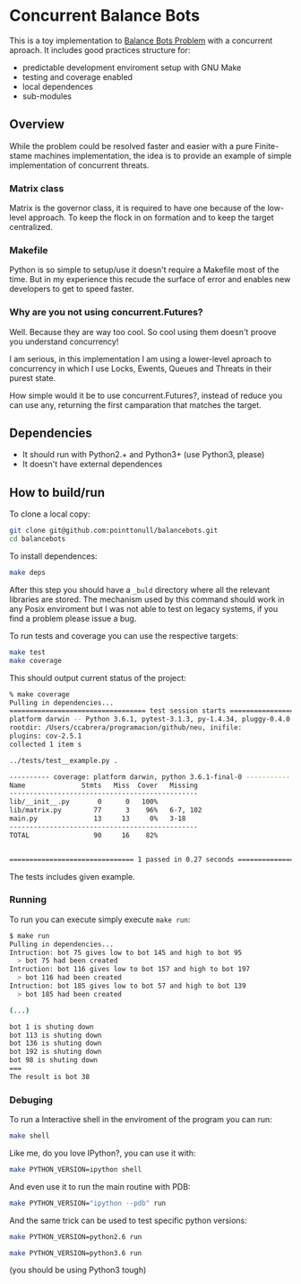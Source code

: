 # Concurrent Balance Bots

This is a toy implementation to [Balance Bots Problem][BalanceBots] with a
concurrent aproach. It includes good practices structure for:

- predictable development enviroment setup with GNU Make
- testing and coverage enabled
- local dependences
- sub-modules


## Overview

While the problem could be resolved faster and easier with a pure Finite-stame
machines implementation, the idea is to provide an example of simple
implementation of concurrent threats.

### Matrix class

Matrix is the governor class, it is required to have one because of the
low-level approach. To keep the flock in on formation and to keep the target
centralized.

### Makefile

Python is so simple to setup/use it doesn't require a Makefile most of the
time. But in my experience this recude the surface of error and enables new
developers to get to speed faster.


### Why are you not using concurrent.Futures?

Well. Because they are way too cool. So cool using them doesn't proove you
understand concurrency!

I am serious, in this implementation I am using a lower-level aproach to
concurrency in which I use Locks, Ewents, Queues and Threats in their purest
state.

How simple would it be to use concurrent.Futures?, instead of reduce you can
use any, returning the first camparation that matches the target.


## Dependencies

- It should run with Python2.+ and Python3+ (use Python3, please)
- It doesn't have external dependences

## How to build/run

To clone a local copy:

```sh
git clone git@github.com:pointtonull/balancebots.git
cd balancebots
```

To install dependences:

```sh
make deps
```

After this step you should have a `_buld` directory where all the relevant
libraries are stored. The mechanism used by this command should work in any
Posix enviroment but I was not able to test on legacy systems, if you find a
problem please issue a bug.

To run tests and coverage you can use the respective targets:

```sh
make test
make coverage
```

This should output current status of the project:

```sh
% make coverage
Pulling in dependencies...
================================== test session starts ==================================
platform darwin -- Python 3.6.1, pytest-3.1.3, py-1.4.34, pluggy-0.4.0
rootdir: /Users/ccabrera/programacion/github/neu, inifile:
plugins: cov-2.5.1
collected 1 item s

../tests/test__example.py .

---------- coverage: platform darwin, python 3.6.1-final-0 -----------
Name              Stmts   Miss  Cover   Missing
-----------------------------------------------
lib/__init__.py       0      0   100%
lib/matrix.py        77      3    96%   6-7, 102
main.py              13     13     0%   3-18
-----------------------------------------------
TOTAL                90     16    82%


=============================== 1 passed in 0.27 seconds ================================
```

The tests includes given example.

### Running

To run you can execute simply execute `make run`:

```sh
$ make run
Pulling in dependencies...
Intruction: bot 75 gives low to bot 145 and high to bot 95
  > bot 75 had been created
Intruction: bot 116 gives low to bot 157 and high to bot 197
  > bot 116 had been created
Intruction: bot 185 gives low to bot 57 and high to bot 139
  > bot 185 had been created

(...)

bot 1 is shuting down
bot 113 is shuting down
bot 136 is shuting down
bot 192 is shuting down
bot 98 is shuting down
===
The result is bot 38
```

### Debuging

To run a Interactive shell in the enviroment of the program you can run:

```sh
make shell
```

Like me, do you love IPython?, you can use it with:

```sh
make PYTHON_VERSION=ipython shell
```

And even use it to run the main routine with PDB:

```sh
make PYTHON_VERSION="ipython --pdb" run
```

And the same trick can be used to test specific python versions:

```sh
make PYTHON_VERSION=python2.6 run
```

```sh
make PYTHON_VERSION=python3.6 run
```

(you should be using Python3 tough)



[BalanceBots]: http://adventofcode.com/2016/day/10

<!--- vim: sw=4 et ts=4 -->
